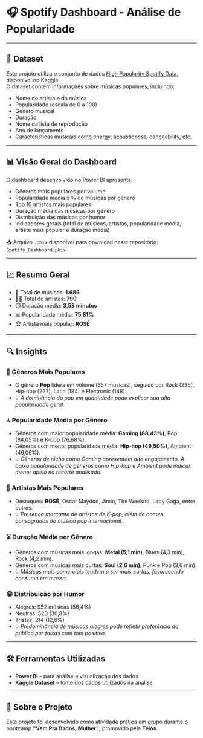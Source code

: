 # 🎧 Spotify Dashboard - Análise de Popularidade

---

## 📁 Dataset

Este projeto utiliza o conjunto de dados [High Popularity Spotify Data](https://www.kaggle.com/datasets/solomonameh/spotify-music-dataset), disponível no Kaggle.  
O dataset contém informações sobre músicas populares, incluindo:

- Nome do artista e da música  
- Popularidade (escala de 0 a 100)  
- Gênero musical  
- Duração  
- Nome da lista de reprodução
- Ano de lançamento  
- Características musicais como energy, acousticness, danceability, etc.

---

## 📊 Visão Geral do Dashboard

O dashboard desenvolvido no Power BI apresenta:

- Gêneros mais populares por volume  
- Popularidade média x % de músicas por gênero  
- Top 10 artistas mais populares  
- Duração média das músicas por gênero  
- Distribuição das músicas por humor  
- Indicadores gerais (total de músicas, artistas, popularidade média, artista mais popular e duração média)

📥 Arquivo `.pbix` disponível para download neste repositório: `Spotify_Dashboard.pbix`

---

## 📈 Resumo Geral

- 🎵 Total de músicas: **1.686**  
- 👩‍🎤 Total de artistas: **799**  
- ⏱️ Duração média: **3,58 minutos**  
- 📊 Popularidade média: **75,81%**  
- 🏆 Artista mais popular: **ROSÉ**

---

## 🔍 Insights

### 🎼 Gêneros Mais Populares
- O gênero **Pop** lidera em volume (357 músicas), seguido por Rock (235), Hip-hop (227), Latin (184) e Electronic (148).
- 💡 *A dominância do pop em quantidade pode explicar sua alta popularidade geral.*

### 🔝 Popularidade Média por Gênero
- Gêneros com maior popularidade média: **Gaming (88,43%)**, Pop (84,05%) e K-pop (76,68%).
- Gêneros com menor popularidade média: **Hip-hop (49,50%)**, Ambient (46,06%).
- 💡 *Gêneros de nicho como Gaming apresentam alto engajamento. A baixa popularidade de gêneros como Hip-hop e Ambient pode indicar menor apelo no recorte analisado.*

### 🌟 Artistas Mais Populares
- Destaques: **ROSÉ**, Oscar Maydon, Jimin, The Weeknd, Lady Gaga, entre outros.
- 💡 *Presença marcante de artistas de K-pop, além de nomes consagrados da música pop internacional.*

### ⏳ Duração Média por Gênero
- Gêneros com músicas mais longas: **Metal (5,1 min)**, Blues (4,3 min), Rock (4,2 min).
- Gêneros com músicas mais curtas: **Soul (2,6 min)**, Punk e Pop (3,6 min).
- 💡 *Músicas mais comerciais tendem a ser mais curtas, favorecendo consumo em massa.*

### 😀 Distribuição por Humor
- Alegres: 952 músicas (56,4%)  
- Neutras: 520 (30,8%)  
- Tristes: 214 (12,6%)  
- 💡 *Predominância de músicas alegres pode refletir preferência do público por faixas com tom positivo.*

---

## 🛠️ Ferramentas Utilizadas

- **Power BI** – para análise e visualização dos dados  
- **Kaggle Dataset** – fonte dos dados utilizados na análise

---

## 🤝 Sobre o Projeto

Este projeto foi desenvolvido como atividade prática em grupo durante o bootcamp **"Vem Pra Dados, Mulher"**, promovido pela **Télos**.  

